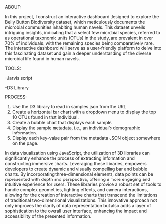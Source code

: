 ABOUT:

In this project, I construct an interactive dashboard designed to explore the Belly Button Biodiversity dataset, which meticulously documents the microbial communities inhabiting human navels. This dataset unveils intriguing insights, indicating that a select few microbial species, referred to as operational taxonomic units (OTUs) in the study, are prevalent in over 70% of individuals, with the remaining species being comparatively rare. The interactive dashboard will serve as a user-friendly platform to delve into this fascinating dataset and gain a deeper understanding of the diverse microbial life found in human navels.

TOOLS:

-Jarvis script 

-D3 Library

PROCESS:

1. Use the D3 library to read in samples.json from the URL
2. Create a horizontal bar chart with a dropdown menu to display the top 10 OTUs found in that individual.
3. Create a bubble chart that displays each sample.
4. Display the sample metadata, i.e., an individual's demographic information.
5. Display each key-value pair from the metadata JSON object somewhere on the page.


In data visualization using JavaScript, the utilization of 3D libraries can significantly enhance the process of extracting information and constructing immersive charts. Leveraging these libraries, empowers developers to create dynamic and visually compelling bar and bubble charts. By incorporating three-dimensional elements, data points can be represented with depth and perspective, offering a more engaging and intuitive experience for users. These libraries provide a robust set of tools to handle complex geometries, lighting effects, and camera interactions, allowing for the creation of interactive charts that transcend the limitations of traditional two-dimensional visualizations. This innovative approach not only improves the clarity of data representation but also adds a layer of sophistication to the overall user interface, enhancing the impact and accessibility of the presented information.
